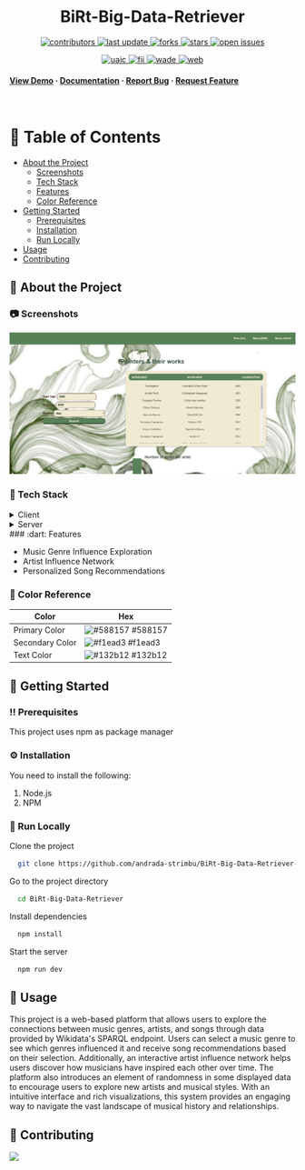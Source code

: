 <div align="center">
  <h1>BiRt-Big-Data-Retriever</h1>
  <p>
  <a href="https://github.com/andrada-strimbu/BiRt-Big-Data-Retriever-/graphs/contributors">
    <img src="https://img.shields.io/github/contributors/andrada-strimbu/BiRt-Big-Data-Retriever-" alt="contributors" />
  </a>
  <a href="">
    <img src="https://img.shields.io/github/last-commit/andrada-strimbu/BiRt-Big-Data-Retriever-" alt="last update" />
  </a>
  <a href="https://github.com/andrada-strimbu/BiRt-Big-Data-Retriever-/network/members">
    <img src="https://img.shields.io/github/forks/andrada-strimbu/BiRt-Big-Data-Retriever-" alt="forks" />
  </a>
  <a href="https://github.com/andrada-strimbu/BiRt-Big-Data-Retriever-/stargazers">
    <img src="https://img.shields.io/github/stars/andrada-strimbu/BiRt-Big-Data-Retriever-" alt="stars" />
  </a>
  <a href="https://github.com/andrada-strimbu/BiRt-Big-Data-Retriever-/issues/">
    <img src="https://img.shields.io/github/issues/andrada-strimbu/BiRt-Big-Data-Retriever-" alt="open issues" />
  </a>
</p>
<p>
  <a href="https://www.uaic.ro/">
    <img src="https://img.shields.io/badge/project-academic-blue" alt="uaic" />
  </a>
  <a href="https://www.info.uaic.ro/">
    <img src="https://img.shields.io/badge/infoiasi-FII-green" alt="fii" />
  </a>
  <a href="https://profs.info.uaic.ro/sabin.buraga/teach/courses/wade/index.html">
    <img src="https://img.shields.io/badge/wade-2024-orange" alt="wade" />
  </a>
  <a href="https://profs.info.uaic.ro/sabin.buraga/teach/courses/wade/">
    <img src="https://img.shields.io/badge/web-semantic-purple" alt="web" />
  </a>
</p>
</div>

   
<h4>
    <a href="https://github.com/andrada-strimbu/BiRt-Big-Data-Retriever-">View Demo</a>
  <span> · </span>
    <a href="https://github.com/andrada-strimbu/BiRt-Big-Data-Retriever-/tree/main/documentatie-">Documentation</a>
  <span> · </span>
    <a href="https://github.com/andrada-strimbu/BiRt-Big-Data-Retriever-/issues">Report Bug</a>
  <span> · </span>
    <a href="https://github.com/andrada-strimbu/BiRt-Big-Data-Retriever-/issues">Request Feature</a>
  </h4>
</div>

<br />

<!-- Table of Contents -->
# :notebook_with_decorative_cover: Table of Contents

- [About the Project](#star2-about-the-project)
  * [Screenshots](#camera-screenshots)
  * [Tech Stack](#space_invader-tech-stack)
  * [Features](#dart-features)
  * [Color Reference](#art-color-reference)
- [Getting Started](#toolbox-getting-started)
  * [Prerequisites](#bangbang-prerequisites)
  * [Installation](#gear-installation)
  * [Run Locally](#running-run-locally)
- [Usage](#eyes-usage)
- [Contributing](#wave-contributing)

  

<!-- About the Project -->
## :star2: About the Project


<!-- Screenshots -->
### :camera: Screenshots

<div align="center"> 
  <img src="https://github.com/andrada-strimbu/BiRt-Big-Data-Retriever-/blob/main/documentatie/screenshot/finearts1.png" alt="screenshot" />
</div>


<!-- TechStack -->
### :space_invader: Tech Stack

<details>
  <summary>Client</summary>
  <ul>
    <li><a href="https://nextjs.org/">Next.js</a></li>
    <li><a href="https://reactjs.org/">React.js</a></li>
  </ul>
</details>

<details>
  <summary>Server</summary>
  <ul>
    <li><a href="https://nestjs.com/">Next.js</a></li>
  </ul>
</details>
<!-- Features -->
### :dart: Features

- Music Genre Influence Exploration
- Artist Influence Network
- Personalized Song Recommendations

<!-- Color Reference -->
### :art: Color Reference

| Color             | Hex                                                                |
| ----------------- | ------------------------------------------------------------------ |
| Primary Color | ![#588157](https://via.placeholder.com/10/588157?text=+) #588157 |
| Secondary Color | ![#f1ead3](https://via.placeholder.com/10/f1ead3?text=+) #f1ead3 |
| Text Color | ![#132b12](https://via.placeholder.com/10/132b12?text=+) #132b12 |



<!-- Getting Started -->
## 	:toolbox: Getting Started

<!-- Prerequisites -->
### :bangbang: Prerequisites

This project uses npm as package manager


<!-- Installation -->
### :gear: Installation

You need to install the following:
<ol>
  <li>Node.js</li>
  <li>NPM</li>
</ol>
   


<!-- Run Locally -->
### :running: Run Locally

Clone the project

```bash
  git clone https://github.com/andrada-strimbu/BiRt-Big-Data-Retriever-.git
```

Go to the project directory

```bash
  cd BiRt-Big-Data-Retriever
```

Install dependencies

```bash
  npm install
```

Start the server

```bash
  npm run dev
```

<!-- Usage -->
## :eyes: Usage

This project is a web-based platform that allows users to explore the connections between music genres, artists, and songs through data provided by Wikidata's SPARQL endpoint. Users can select a music genre to see which genres influenced it and receive song recommendations based on their selection. Additionally, an interactive artist influence network helps users discover how musicians have inspired each other over time. The platform also introduces an element of randomness in some displayed data to encourage users to explore new artists and musical styles. With an intuitive interface and rich visualizations, this system provides an engaging way to navigate the vast landscape of musical history and relationships.

<!-- Contributing -->
## :wave: Contributing

<a href="https://github.com/andrada-strimbu/BiRt-Big-Data-Retriever-/graphs/contributors">
  <img src="https://contrib.rocks/image?repo=Louis3797/awesome-readme-template" />
</a>
